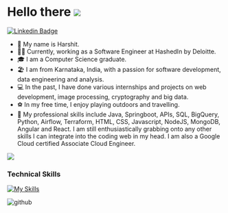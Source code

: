 Hello there ![](https://user-images.githubusercontent.com/18350557/176309783-0785949b-9127-417c-8b55-ab5a4333674e.gif)
==================================================================================================================================
[![Linkedin Badge](https://img.shields.io/badge/-Harshit%20Shirsat-0072b1?style=flat&logo=Linkedin&logoColor=white)](https://www.linkedin.com/in/harshit-shirsat/ "Connect on LinkedIn")

* 👋  My name is Harshit.
* 👨‍💻  Currently, working as a Software Engineer at HashedIn by Deloitte.
* 🎓  I am a Computer Science graduate.
* 🏖️  I am from Karnataka, India, with a passion for software development, data engineering and analysis.
* 💻  In the past, I have done various internships and projects on web development, image processing, cryptography and big data.
* ⚽  In my free time, I enjoy playing outdoors and travelling.
* 💪  My professional skills include Java, Springboot, APIs, SQL, BigQuery, Python, Airflow, Terraform, HTML, CSS, Javascript, NodeJS, MongoDB, Angular and React. I am still enthusiastically grabbing onto any other skills I can integrate into the coding web in my head. I am also a Google Cloud certified Associate Cloud Engineer.

![](https://media.tenor.com/GfSX-u7VGM4AAAAM/coding.gif)
### Technical Skills
[![My Skills](https://skillicons.dev/icons?i=java,spring,postman,mysql,gcp,py,html,css,js,nodejs,mongodb,angular,react,c,cpp)](https://skillicons.dev)

![github](https://img.shields.io/badge/GitHub-000000?style=for-the-badge&logo=GitHub&logoColor=white)

<!--
**HarshitShirsat/HarshitShirsat** is a ✨ _special_ ✨ repository because its `README.md` (this file) appears on your GitHub profile.

Here are some ideas to get you started:

- 🔭 I’m currently working on ...
- 🌱 I’m currently learning ...
- 👯 I’m looking to collaborate on ...
- 🤔 I’m looking for help with ...
- 💬 Ask me about ...
- 📫 How to reach me: ...
- 😄 Pronouns: ...
- ⚡ Fun fact: ...
-->
